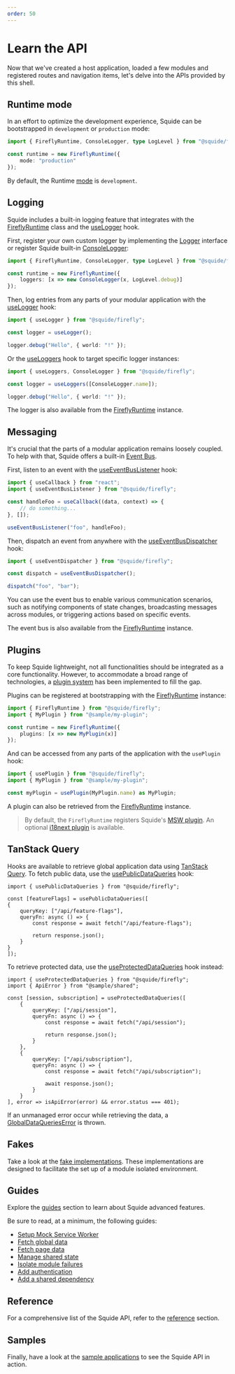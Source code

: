 ```yaml
---
order: 50
---
```


# Learn the API

Now that we've created a host application, loaded a few modules and registered routes and navigation items, let's delve into the APIs provided by this shell.

## Runtime mode

In an effort to optimize the development experience, Squide can be bootstrapped in `development` or `production` mode:

```ts host/src/index.tsx
import { FireflyRuntime, ConsoleLogger, type LogLevel } from "@squide/firefly";

const runtime = new FireflyRuntime({
    mode: "production"
});
```

By default, the Runtime [mode](../reference/runtime/runtime-class.md#change-the-runtime-mode) is `development`.

## Logging

Squide includes a built-in logging feature that integrates with the [FireflyRuntime](../reference/runtime/runtime-class.md) class and the [useLogger](../reference/runtime/useLogger.md) hook.

First, register your own custom logger by implementing the [Logger](../reference/logging/Logger.md) interface or register Squide built-in [ConsoleLogger](../reference/logging/ConsoleLogger):

```ts host/src/index.tsx
import { FireflyRuntime, ConsoleLogger, type LogLevel } from "@squide/firefly";

const runtime = new FireflyRuntime({
    loggers: [x => new ConsoleLogger(x, LogLevel.debug)]
});
```

Then, log entries from any parts of your modular application with the [useLogger](../reference/runtime/useLogger.md) hook:

```ts
import { useLogger } from "@squide/firefly";

const logger = useLogger();

logger.debug("Hello", { world: "!" });
```

Or the [useLoggers](../reference/runtime/useLoggers.md) hook to target specific logger instances:

```ts
import { useLoggers, ConsoleLogger } from "@squide/firefly";

const logger = useLoggers([ConsoleLogger.name]);

logger.debug("Hello", { world: "!" });
```

The logger is also available from the [FireflyRuntime](../reference/runtime/runtime-class.md#log-a-message) instance.

## Messaging

It's crucial that the parts of a modular application remains loosely coupled. To help with that, Squide offers a built-in [Event Bus](../reference/messaging/EventBus.md).

First, listen to an event with the [useEventBusListener](../reference/messaging/useEventBusListener.md) hook:

```ts
import { useCallback } from "react";
import { useEventBusListener } from "@squide/firefly";

const handleFoo = useCallback((data, context) => {
    // do something...
}, []);

useEventBusListener("foo", handleFoo);
```

Then, dispatch an event from anywhere with the [useEventBusDispatcher](../reference/messaging/useEventBusDispatcher.md) hook:

```ts
import { useEventDispatcher } from "@squide/firefly";

const dispatch = useEventBusDispatcher();

dispatch("foo", "bar");
```

You can use the event bus to enable various communication scenarios, such as notifying components of state changes, broadcasting messages across modules, or triggering actions based on specific events.

The event bus is also available from the [FireflyRuntime](../reference/runtime/runtime-class.md#use-the-event-bus) instance.

## Plugins

To keep Squide lightweight, not all functionalities should be integrated as a core functionality. However, to accommodate a broad range of technologies, a [plugin system](../reference/plugins/plugin.md) has been implemented to fill the gap.

Plugins can be registered at bootstrapping with the [FireflyRuntime](../reference/runtime/runtime-class.md) instance:

```ts host/src/boostrap.tsx
import { FireflyRuntime } from "@squide/firefly";
import { MyPlugin } from "@sample/my-plugin";

const runtime = new FireflyRuntime({
    plugins: [x => new MyPlugin(x)]
});
```

And can be accessed from any parts of the application with the `usePlugin` hook:

```ts
import { usePlugin } from "@squide/firefly";
import { MyPlugin } from "@sample/my-plugin";

const myPlugin = usePlugin(MyPlugin.name) as MyPlugin;
```

A plugin can also be retrieved from the [FireflyRuntime](../reference/runtime/runtime-class.md#retrieve-a-plugin) instance.

> By default, the `FireflyRuntime` registers Squide's [MSW plugin](../guides/setup-msw.md). An optional [i18next plugin](../guides/setup-i18next.md) is available.

## TanStack Query

Hooks are available to retrieve global application data using [TanStack Query](https://tanstack.com/query/latest). To fetch public data, use the [usePublicDataQueries](../reference/tanstack-query/usePublicDataQueries.md) hook:

```tsx
import { usePublicDataQueries } from "@squide/firefly";

const [featureFlags] = usePublicDataQueries([
{
    queryKey: ["/api/feature-flags"],
    queryFn: async () => {
        const response = await fetch("/api/feature-flags");

        return response.json();
    }
}
]);
```

To retrieve protected data, use the [useProtectedDataQueries](../reference/tanstack-query/useProtectedDataQueries.md) hook instead:

```tsx
import { useProtectedDataQueries } from "@squide/firefly";
import { ApiError } from "@sample/shared";

const [session, subscription] = useProtectedDataQueries([
    {
        queryKey: ["/api/session"],
        queryFn: async () => {
            const response = await fetch("/api/session");

            return response.json();
        }
    },
    {
        queryKey: ["/api/subscription"],
        queryFn: async () => {
            const response = await fetch("/api/subscription");

            await response.json();
        }
    }
], error => isApiError(error) && error.status === 401);
```

If an unmanaged error occur while retrieving the data, a [GlobalDataQueriesError](../reference/tanstack-query/isGlobalDataQueriesError.md) is thrown.

## Fakes

Take a look at the [fake implementations](../reference/default.md#fakes). These implementations are designed to facilitate the set up of a module isolated environment.

## Guides

Explore the [guides](../guides/default.md) section to learn about Squide advanced features.

Be sure to read, at a minimum, the following guides:

- [Setup Mock Service Worker](../guides/setup-msw.md)
- [Fetch global data](../guides/fetch-global-data.md)
- [Fetch page data](../guides/fetch-page-data.md)
- [Manage shared state](../guides/manage-shared-state.md)
- [Isolate module failures](../guides/isolate-module-failures.md)
- [Add authentication](../guides/add-authentication.md)
- [Add a shared dependency](../guides/add-a-shared-dependency.md)

## Reference

For a comprehensive list of the Squide API, refer to the [reference](../reference/default.md) section.

## Samples

Finally, have a look at the [sample applications](../samples.md) to see the Squide API in action.
